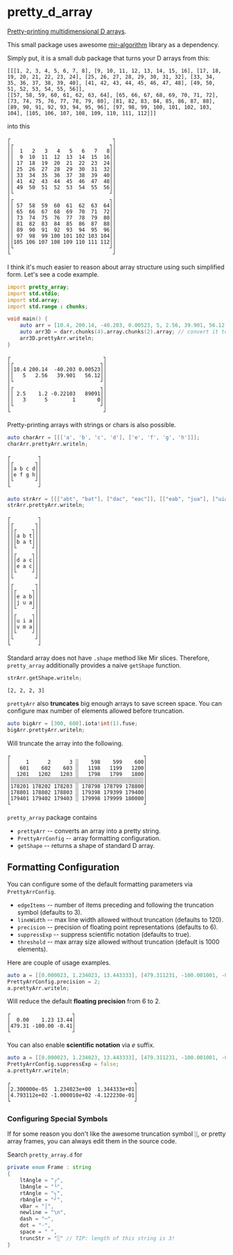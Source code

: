 # pretty\_d\_array

[Pretty-printing multidimensional D arrays](https://tastyminerals.github.io/tasty-blog/dlang/2020/06/25/pretty_printing_arrays.html).

This small package uses awesome [mir-algorithm](https://github.com/libmir/mir-algorithm) library as a dependency.

Simply put, it is a small dub package that turns your D arrays from this:

```
[[[1, 2, 3, 4, 5, 6, 7, 8], [9, 10, 11, 12, 13, 14, 15, 16], [17, 18, 19, 20, 21, 22, 23, 24], [25, 26, 27, 28, 29, 30, 31, 32], [33, 34, 35, 36, 37, 38, 39, 40], [41, 42, 43, 44, 45, 46, 47, 48], [49, 50, 51, 52, 53, 54, 55, 56]],
[[57, 58, 59, 60, 61, 62, 63, 64], [65, 66, 67, 68, 69, 70, 71, 72], [73, 74, 75, 76, 77, 78, 79, 80], [81, 82, 83, 84, 85, 86, 87, 88], [89, 90, 91, 92, 93, 94, 95, 96], [97, 98, 99, 100, 101, 102, 103, 104], [105, 106, 107, 108, 109, 110, 111, 112]]]
```

into this

```
┌                                 ┐
│┌                               ┐│
││  1   2   3   4   5   6   7   8││
││  9  10  11  12  13  14  15  16││
││ 17  18  19  20  21  22  23  24││
││ 25  26  27  28  29  30  31  32││
││ 33  34  35  36  37  38  39  40││
││ 41  42  43  44  45  46  47  48││
││ 49  50  51  52  53  54  55  56││
│└                               ┘│
│┌                               ┐│
││ 57  58  59  60  61  62  63  64││
││ 65  66  67  68  69  70  71  72││
││ 73  74  75  76  77  78  79  80││
││ 81  82  83  84  85  86  87  88││
││ 89  90  91  92  93  94  95  96││
││ 97  98  99 100 101 102 103 104││
││105 106 107 108 109 110 111 112││
│└                               ┘│
└                                 ┘
```

I think it's much easier to reason about array structure using such simplified form.
Let's see a code example.

```d
import pretty_array;
import std.stdio;
import std.array;
import std.range : chunks;

void main() {
    auto arr = [10.4, 200.14, -40.203, 0.00523, 5, 2.56, 39.901, 56.12, 2.5, 1.2, -0.22103, 89091, 3, 5, 1, 0];
    auto arr3D = darr.chunks(4).array.chunks(2).array; // convert it to [2 x 2 x 4] array
    arr3D.prettyArr.writeln;
}
```

```
┌                              ┐
│┌                            ┐│
││10.4 200.14  -40.203 0.00523││
││   5   2.56   39.901   56.12││
│└                            ┘│
│┌                            ┐│
││ 2.5    1.2 -0.22103   89091││
││   3      5        1       0││
│└                            ┘│
└                              ┘
```

Pretty-printing arrays with strings or chars is also possible.

```d
auto charArr = [[['a', 'b', 'c', 'd'], ['e', 'f', 'g', 'h']]];
charArr.prettyArr.writeln;
```
```
┌         ┐
│┌       ┐│
││a b c d││
││e f g h││
│└       ┘│
└         ┘
```

```d
auto strArr = [[["abt", "bat"], ["dac", "eac"]], [["eab", "jua"], ["uia", "vma"]]];
strArr.prettyArr.writeln;
```
```
┌         ┐
│┌       ┐│
││┌     ┐││
│││a b t│││
│││b a t│││
││└     ┘││
││┌     ┐││
│││d a c│││
│││e a c│││
││└     ┘││
│└       ┘│
│┌       ┐│
││┌     ┐││
│││e a b│││
│││j u a│││
││└     ┘││
││┌     ┐││
│││u i a│││
│││v m a│││
││└     ┘││
│└       ┘│
└         ┘
```

Standard array does not have `.shape` method like Mir slices.
Therefore, `pretty_array` additionally provides a naive `getShape` function.

```d
strArr.getShape.writeln;
```
```
[2, 2, 2, 3]
```

`prettyArr` also **truncates** big enough arrays to save screen space. You can configure max number of elements allowed before truncation.

```d
auto bigArr = [300, 600].iota!int(1).fuse;
bigArr.prettyArr.writeln;
```

Will truncate the array into the following.

```
┌                                           ┐
│     1      2      3 ░    598    599    600│
│   601    602    603 ░   1198   1199   1200│
│  1201   1202   1203 ░   1798   1799   1800│
│░░░░░░░░░░░░░░░░░░░░░░░░░░░░░░░░░░░░░░░░░░░│
│178201 178202 178203 ░ 178798 178799 178800│
│178801 178802 178803 ░ 179398 179399 179400│
│179401 179402 179403 ░ 179998 179999 180000│
└                                           ┘
```

`pretty_array` package contains

* `prettyArr` -- converts an array into a pretty string.
* `PrettyArrConfig` -- array formatting configuration.
* `getShape` -- returns a shape of standard D array.

## Formatting Configuration

You can configure some of the default formatting parameters via `PrettyArrConfig`.

* `edgeItems` -- number of items preceding and following the truncation symbol (defaults to 3).
* `lineWidth` -- max line width allowed without truncation (defaults to 120).
* `precision` -- precision of floating point representations (defaults to 6).
* `suppressExp` -- suppress scientific notation (defaults to true).
* `threshold` -- max array size allowed without truncation (default is 1000 elements).

Here are couple of usage examples.

```d
auto a = [[0.000023, 1.234023, 13.443333], [479.311231, -100.001001, -0.412223]];
PrettyArrConfig.precision = 2;
a.prettyArr.writeln;
```

Will reduce the default **floating precision** from 6 to 2.

```
┌                    ┐
│  0.00    1.23 13.44│
│479.31 -100.00 -0.41│
└                    ┘
```

You can also enable **scientific notation** via _e_ suffix.

```d
auto a = [[0.000023, 1.234023, 13.443333], [479.311231, -100.001001, -0.412223]];
PrettyArrConfig.suppressExp = false;
a.prettyArr.writeln;
```

```
┌                                        ┐
│2.300000e-05  1.234023e+00  1.344333e+01│
│4.793112e+02 -1.000010e+02 -4.122230e-01│
└                                        ┘
```

### Configuring Special Symbols

If for some reason you don't like the awesome truncation symbol `░`, or pretty array frames, you can always edit them in the source code.

Search `pretty_array.d` for

```d
private enum Frame : string
{
    ltAngle = "┌",
    lbAngle = "└",
    rtAngle = "┐",
    rbAngle = "┘",
    vBar = "│",
    newline = "\n",
    dash = "─",
    dot = "·",
    space = " ",
    truncStr = "░" // TIP: length of this string is 3!
}
```
